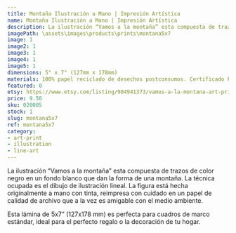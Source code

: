 ```yaml
---
title: Montaña Ilustración a Mano | Impresión Artística
name: Montaña Ilustración a Mano | Impresión Artística
description: La ilustración “Vamos a la montaña” esta compuesta de trazos de color negro en un fondo blanco que dan la forma de una montaña. Hecha originalmente a mano con tinta, reimpresa con cuidado en un papel de calidad de archivo que a la vez es amigable con el medio ambiente.
imagePath: \assets\images\products\prints\montana5x7
image: 1
image2: 1
image3: 1
image4: 1
image5: 1
dimensions: 5" x 7" (127mm x 178mm)
materials: 100% papel reciclado de desechos postconsumos. Certificado FSC.
featured: 0
etsy: https://www.etsy.com/listing/904941373/vamos-a-la-montana-art-print-hand
price: 9.50
sku: 020005
stock: 1
slug: montana5x7
ref: montana5x7
category:
- art-print
- illustration
- line-art
---
```

La ilustración “Vamos a la montaña” esta compuesta de trazos de color negro en un fondo blanco que dan la forma de una montaña. La técnica ocupada es el dibujo de ilustración lineal. La figura está hecha originalmente a mano con tinta, reimpresa con cuidado en un papel de calidad de archivo que a la vez es amigable con el medio ambiente.

Esta lámina de 5x7” (127x178 mm) es perfecta para cuadros de marco estándar, ideal para el perfecto regalo o la decoración de tu hogar.

